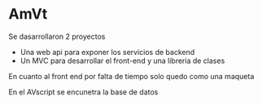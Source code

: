 # AmVt

Se dasarrollaron 2 proyectos
 * Una web api para exponer los servicios de backend
 * Un MVC para desarrollar el front-end
 y una libreria de clases

En cuanto al front end por falta de tiempo solo quedo como una maqueta

En el AVscript se encunetra la base de datos
